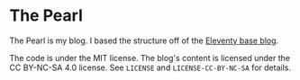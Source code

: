 # The Pearl

The Pearl is my blog. I based the structure off of the [Eleventy base blog](https://github.com/11ty/eleventy-base-blog).

The code is under the MIT license. The blog's content is licensed under the CC BY-NC-SA 4.0 license. See `LICENSE` and `LICENSE-CC-BY-NC-SA` for details.
